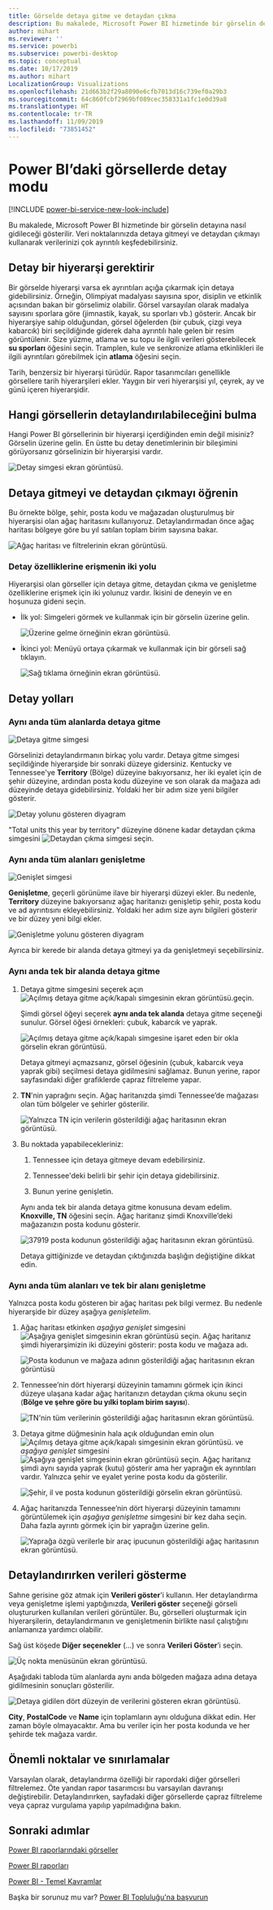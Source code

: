 ```yaml
---
title: Görselde detaya gitme ve detaydan çıkma
description: Bu makalede, Microsoft Power BI hizmetinde bir görselin detayına nasıl gidileceği gösterilir.
author: mihart
ms.reviewer: ''
ms.service: powerbi
ms.subservice: powerbi-desktop
ms.topic: conceptual
ms.date: 10/17/2019
ms.author: mihart
LocalizationGroup: Visualizations
ms.openlocfilehash: 21d663b2f29a8090e6cfb7013d16c739ef0a29b3
ms.sourcegitcommit: 64c860fcbf2969bf089cec358331a1fc1e0d39a8
ms.translationtype: HT
ms.contentlocale: tr-TR
ms.lasthandoff: 11/09/2019
ms.locfileid: "73851452"
---
```

# <a name="drill-mode-in-a-visual-in-power-bi"></a>Power BI’daki görsellerde detay modu

[!INCLUDE [power-bi-service-new-look-include](../includes/power-bi-service-new-look-include.md)]

Bu makalede, Microsoft Power BI hizmetinde bir görselin detayına nasıl gidileceği gösterilir. Veri noktalarınızda detaya gitmeyi ve detaydan çıkmayı kullanarak verilerinizi çok ayrıntılı keşfedebilirsiniz. 

## <a name="drill-requires-a-hierarchy"></a>Detay bir hiyerarşi gerektirir

Bir görselde hiyerarşi varsa ek ayrıntıları açığa çıkarmak için detaya gidebilirsiniz. Örneğin, Olimpiyat madalyası sayısına spor, disiplin ve etkinlik açısından bakan bir görselimiz olabilir. Görsel varsayılan olarak madalya sayısını sporlara göre (jimnastik, kayak, su sporları vb.) gösterir. Ancak bir hiyerarşiye sahip olduğundan, görsel öğelerden (bir çubuk, çizgi veya kabarcık) biri seçildiğinde giderek daha ayrıntılı hale gelen bir resim görüntülenir. Size yüzme, atlama ve su topu ile ilgili verileri gösterebilecek **su sporları** öğesini seçin.  Tramplen, kule ve senkronize atlama etkinlikleri ile ilgili ayrıntıları görebilmek için **atlama** öğesini seçin.

Tarih, benzersiz bir hiyerarşi türüdür.  Rapor tasarımcıları genellikle görsellere tarih hiyerarşileri ekler. Yaygın bir veri hiyerarşisi yıl, çeyrek, ay ve günü içeren hiyerarşidir. 

## <a name="figure-out-which-visuals-can-be-drilled"></a>Hangi görsellerin detaylandırılabileceğini bulma
Hangi Power BI görsellerinin bir hiyerarşi içerdiğinden emin değil misiniz? Görselin üzerine gelin. En üstte bu detay denetimlerinin bir bileşimini görüyorsanız görselinizin bir hiyerarşisi vardır.

![Detay simgesi ekran görüntüsü.](./media/end-user-drill/power-bi-drill-icons.png)  

## <a name="learn-how-to-drill-down-and-up"></a>Detaya gitmeyi ve detaydan çıkmayı öğrenin

Bu örnekte bölge, şehir, posta kodu ve mağazadan oluşturulmuş bir hiyerarşisi olan ağaç haritasını kullanıyoruz. Detaylandırmadan önce ağaç haritası bölgeye göre bu yıl satılan toplam birim sayısına bakar. 

![Ağaç haritası ve filtrelerinin ekran görüntüsü.](./media/end-user-drill/power-bi-treemaps.png)  


### <a name="two-ways-to-access-the-drill-features"></a>Detay özelliklerine erişmenin iki yolu

Hiyerarşisi olan görseller için detaya gitme, detaydan çıkma ve genişletme özelliklerine erişmek için iki yolunuz vardır. İkisini de deneyin ve en hoşunuza gideni seçin.

- İlk yol: Simgeleri görmek ve kullanmak için bir görselin üzerine gelin.  

    ![Üzerine gelme örneğinin ekran görüntüsü.](./media/end-user-drill/power-bi-hover.png)

- İkinci yol: Menüyü ortaya çıkarmak ve kullanmak için bir görseli sağ tıklayın.

    ![Sağ tıklama örneğinin ekran görüntüsü.](./media/end-user-drill/power-bi-drill-menu.png)



## <a name="drill-pathways"></a>Detay yolları

### <a name="drill-down-all-fields-at-once"></a>Aynı anda tüm alanlarda detaya gitme
![Detaya gitme simgesi](./media/end-user-drill/power-bi-drill-icon3.png)

Görselinizi detaylandırmanın birkaç yolu vardır. Detaya gitme simgesi seçildiğinde hiyerarşide bir sonraki düzeye gidersiniz. Kentucky ve Tennessee'ye **Territory** (Bölge) düzeyine bakıyorsanız, her iki eyalet için de şehir düzeyine, ardından posta kodu düzeyine ve son olarak da mağaza adı düzeyinde detaya gidebilirsiniz. Yoldaki her bir adım size yeni bilgiler gösterir.

![Detay yolunu gösteren diyagram](./media/end-user-drill/power-bi-drill-path.png)

"Total units this year by territory" düzeyine dönene kadar detaydan çıkma simgesini ![Detaydan çıkma simgesi](./media/end-user-drill/power-bi-drill-icon5.png) seçin.

### <a name="expand-all-fields-at-once"></a>Aynı anda tüm alanları genişletme
![Genişlet simgesi](./media/end-user-drill/power-bi-drill-icon6.png)

**Genişletme**, geçerli görünüme ilave bir hiyerarşi düzeyi ekler. Bu nedenle, **Territory** düzeyine bakıyorsanız ağaç haritanızı genişletip şehir, posta kodu ve ad ayrıntısını ekleyebilirsiniz. Yoldaki her adım size aynı bilgileri gösterir ve bir düzey yeni bilgi ekler.

![Genişletme yolunu gösteren diyagram](./media/end-user-drill/power-bi-expand-path.png)

Ayrıca bir kerede bir alanda detaya gitmeyi ya da genişletmeyi seçebilirsiniz.


### <a name="drill-down-one-field-at-a-time"></a>Aynı anda tek bir alanda detaya gitme


1. Detaya gitme simgesini seçerek açın ![Açılmış detaya gitme açık/kapalı simgesinin ekran görüntüsü.](./media/end-user-drill/power-bi-drill-icon2.png)geçin.

    Şimdi görsel öğeyi seçerek **aynı anda tek alanda** detaya gitme seçeneği sunulur. Görsel öğesi örnekleri: çubuk, kabarcık ve yaprak.

    ![Açılmış detaya gitme açık/kapalı simgesine işaret eden bir okla görselin ekran görüntüsü.](media/end-user-drill/power-bi-drill-icon-selected.png)

    Detaya gitmeyi açmazsanız, görsel öğesinin (çubuk, kabarcık veya yaprak gibi) seçilmesi detaya gidilmesini sağlamaz. Bunun yerine, rapor sayfasındaki diğer grafiklerde çapraz filtreleme yapar.

1. **TN**'nin yaprağını seçin. Ağaç haritanızda şimdi Tennessee’de mağazası olan tüm bölgeler ve şehirler gösterilir.

    ![Yalnızca TN için verilerin gösterildiği ağaç haritasının ekran görüntüsü.](media/end-user-drill/power-bi-drill-down-one.png)

1. Bu noktada yapabilecekleriniz:

    1. Tennessee için detaya gitmeye devam edebilirsiniz.

    1. Tennessee'deki belirli bir şehir için detaya gidebilirsiniz.

    1. Bunun yerine genişletin.

    Aynı anda tek bir alanda detaya gitme konusuna devam edelim.  **Knoxville, TN** öğesini seçin. Ağaç haritanız şimdi Knoxville’deki mağazanızın posta kodunu gösterir.

    ![37919 posta kodunun gösterildiği ağaç haritasının ekran görüntüsü.](media/end-user-drill/power-bi-drill-two.png)

    Detaya gittiğinizde ve detaydan çıktığınızda başlığın değiştiğine dikkat edin.

### <a name="expand-all-and-expand-one-field-at-a-time"></a>Aynı anda tüm alanları ve tek bir alanı genişletme

Yalnızca posta kodu gösteren bir ağaç haritası pek bilgi vermez.  Bu nedenle hiyerarşide bir düzey aşağıya *genişletelim*.  

1. Ağaç haritası etkinken *aşağıya genişlet* simgesini ![Aşağıya genişlet simgesinin ekran görüntüsü](./media/end-user-drill/power-bi-drill-icon6.png) seçin. Ağaç haritanız şimdi hiyerarşimizin iki düzeyini gösterir: posta kodu ve mağaza adı.

    ![Posta kodunun ve mağaza adının gösterildiği ağaç haritasının ekran görüntüsü](./media/end-user-drill/power-bi-expand-one.png)

1. Tennessee’nin dört hiyerarşi düzeyinin tamamını görmek için ikinci düzeye ulaşana kadar ağaç haritanızın detaydan çıkma okunu seçin (**Bölge ve şehre göre bu yılki toplam birim sayısı**).

    ![TN'nin tüm verilerinin gösterildiği ağaç haritasının ekran görüntüsü.](media/end-user-drill/power-bi-expand-two.png)

1. Detaya gitme düğmesinin hala açık olduğundan emin olun ![Açılmış detaya gitme açık/kapalı simgesinin ekran görüntüsü.](./media/end-user-drill/power-bi-drill-icon2.png) ve *aşağıya genişlet* simgesini ![Aşağıya genişlet simgesinin ekran görüntüsü](./media/end-user-drill/power-bi-drill-icon6.png) seçin. Ağaç haritanız şimdi aynı sayıda yaprak (kutu) gösterir ama her yaprağın ek ayrıntıları vardır. Yalnızca şehir ve eyalet yerine posta kodu da gösterilir.

    ![Şehir, il ve posta kodunun gösterildiği görselin ekran görüntüsü.](./media/end-user-drill/power-bi-expand-three.png)

1. Ağaç haritanızda Tennessee’nin dört hiyerarşi düzeyinin tamamını görüntülemek için *aşağıya genişletme* simgesini bir kez daha seçin. Daha fazla ayrıntı görmek için bir yaprağın üzerine gelin.

    ![Yaprağa özgü verilerle bir araç ipucunun gösterildiği ağaç haritasının ekran görüntüsü.](./media/end-user-drill/power-bi-expand-all.png)

## <a name="show-the-data-as-you-drill"></a>Detaylandırırken verileri gösterme
Sahne gerisine göz atmak için **Verileri göster**'i kullanın. Her detaylandırma veya genişletme işlemi yaptığınızda, **Verileri göster** seçeneği görseli oluştururken kullanılan verileri görüntüler. Bu, görselleri oluşturmak için hiyerarşilerin, detaylandırmanın ve genişletmenin birlikte nasıl çalıştığını anlamanıza yardımcı olabilir. 

Sağ üst köşede **Diğer seçenekler** (...) ve sonra **Verileri Göster**’i seçin. 

![Üç nokta menüsünün ekran görüntüsü.](./media/end-user-drill/power-bi-ellipses.png)

Aşağıdaki tabloda tüm alanlarda aynı anda bölgeden mağaza adına detaya gidilmesinin sonuçları gösterilir.  


![Detaya gidilen dört düzeyin de verilerini gösteren ekran görüntüsü.](./media/end-user-drill/power-bi-show-data.png)

**City**, **PostalCode** ve **Name** için toplamların aynı olduğuna dikkat edin. Her zaman böyle olmayacaktır.  Ama bu veriler için her posta kodunda ve her şehirde tek mağaza vardır.  



## <a name="considerations-and-limitations"></a>Önemli noktalar ve sınırlamalar
Varsayılan olarak, detaylandırma özelliği bir rapordaki diğer görselleri filtrelemez. Öte yandan rapor tasarımcısı bu varsayılan davranışı değiştirebilir. Detaylandırırken, sayfadaki diğer görsellerde çapraz filtreleme veya çapraz vurgulama yapılıp yapılmadığına bakın.


## <a name="next-steps"></a>Sonraki adımlar

[Power BI raporlarındaki görseller](../visuals/power-bi-report-visualizations.md)

[Power BI raporları](end-user-reports.md)

[Power BI - Temel Kavramlar](end-user-basic-concepts.md)

Başka bir sorunuz mu var? [Power BI Topluluğu'na başvurun](https://community.powerbi.com/)

